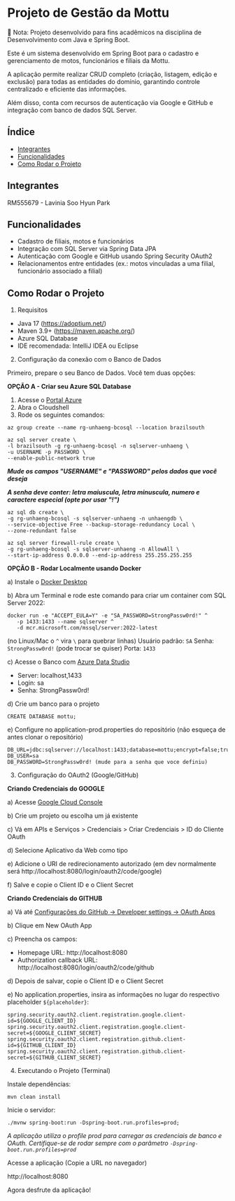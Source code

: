 # Projeto de Gestão da Mottu

📌 Nota: Projeto desenvolvido para fins acadêmicos na disciplina de Desenvolvimento com Java e Spring Boot.

Este é um sistema desenvolvido em Spring Boot para o cadastro e gerenciamento de motos, funcionários e filiais da Mottu.

A aplicação permite realizar CRUD completo (criação, listagem, edição e exclusão) para todas as entidades do domínio, garantindo controle centralizado e eficiente das informações.

Além disso, conta com recursos de autenticação via Google e GitHub e integração com banco de dados SQL Server.

## Índice

- [Integrantes](#integrantes)
- [Funcionalidades](#funcionalidades)
- [Como Rodar o Projeto](#como-rodar-o-projeto)

## Integrantes

RM555679 - Lavinia Soo Hyun Park

## Funcionalidades

- Cadastro de filiais, motos e funcionários
- Integração com SQL Server via Spring Data JPA
- Autenticação com Google e GitHub usando Spring Security OAuth2
- Relacionamentos entre entidades (ex.: motos vinculadas a uma filial, funcionário associado a filial)

## Como Rodar o Projeto

1. Requisitos
- Java 17 (https://adoptium.net/)
- Maven 3.9+ (https://maven.apache.org/)
- Azure SQL Database
- IDE recomendada: IntelliJ IDEA ou Eclipse

2. Configuração da conexão com o Banco de Dados

Primeiro, prepare o seu Banco de Dados. Você tem duas opções:

**OPÇÃO A - Criar seu Azure SQL Database**

1. Acesse o [Portal Azure](https://portal.azure.com/#home)
2. Abra o Cloudshell
3. Rode os seguintes comandos:
```
az group create --name rg-unhaeng-bcosql --location brazilsouth
```
```
az sql server create \
-l brazilsouth -g rg-unhaeng-bcosql -n sqlserver-unhaeng \
-u USERNAME -p PASSWORD \
--enable-public-network true
```
***Mude os campos "USERNAME" e "PASSWORD" pelos dados que você deseja***

***A senha deve conter: letra maiuscula, letra minuscula, numero e caractere especial (opte por usar "!")***
```
az sql db create \
-g rg-unhaeng-bcosql -s sqlserver-unhaeng -n unhaengdb \
--service-objective Free --backup-storage-redundancy Local \
--zone-redundant false
```
```
az sql server firewall-rule create \
-g rg-unhaeng-bcosql -s sqlserver-unhaeng -n AllowAll \
--start-ip-address 0.0.0.0 --end-ip-address 255.255.255.255
```

**OPÇÃO B - Rodar Localmente usando Docker**

a) Instale o [Docker Desktop](https://www.docker.com/products/docker-desktop/)

b) Abra um Terminal e rode este comando para criar um container com SQL Server 2022:
```
docker run -e "ACCEPT_EULA=Y" -e "SA_PASSWORD=StrongPassw0rd!" ^
   -p 1433:1433 --name sqlserver ^
   -d mcr.microsoft.com/mssql/server:2022-latest
```
(no Linux/Mac o ```^``` vira ```\``` para quebrar linhas)
Usuário padrão: ```SA```
Senha: ```StrongPassw0rd!``` (pode trocar se quiser)
Porta: ```1433```

c) Acesse o Banco com [Azure Data Studio](https://learn.microsoft.com/pt-br/azure-data-studio/download-azure-data-studio?tabs=win-install%2Cwin-user-install%2Credhat-install%2Cwindows-uninstall%2Credhat-uninstall)
- Server: localhost,1433
- Login: sa
- Senha: StrongPassw0rd!

d) Crie um banco para o projeto
```
CREATE DATABASE mottu;
```
e) Configure no application-prod.properties do repositório (não esqueça de antes clonar o repositório)
```
DB_URL=jdbc:sqlserver://localhost:1433;database=mottu;encrypt=false;trustServerCertificate=true;
DB_USER=sa
DB_PASSWORD=StrongPassw0rd! (mude para a senha que voce definiu)
```

3. Configuração do OAuth2 (Google/GitHub)

**Criando Credenciais do GOOGLE**

a) Acesse [Google Cloud Console](https://console.cloud.google.com/welcome/new)

b) Crie um projeto ou escolha um já existente

c) Vá em APIs e Serviços > Credenciais > Criar Credenciais > ID do Cliente OAuth

d) Selecione Aplicativo da Web como tipo

e) Adicione o URI de redirecionamento autorizado (em dev normalmente será http://localhost:8080/login/oauth2/code/google)

f) Salve e copie o Client ID e o Client Secret

**Criando Credenciais do GITHUB**

a) Vá até [Configurações do GitHub → Developer settings → OAuth Apps](https://github.com/settings/developers)

b) Clique em New OAuth App

c) Preencha os campos:
- Homepage URL: http://localhost:8080
- Authorization callback URL: http://localhost:8080/login/oauth2/code/github

d) Depois de salvar, copie o Client ID e o Client Secret

e) No application.properties, insira as informações no lugar do respectivo placeholder ```${placeholder}```:
```
spring.security.oauth2.client.registration.google.client-id=${GOOGLE_CLIENT_ID}
spring.security.oauth2.client.registration.google.client-secret=${GOOGLE_CLIENT_SECRET}
spring.security.oauth2.client.registration.github.client-id=${GITHUB_CLIENT_ID}
spring.security.oauth2.client.registration.github.client-secret=${GITHUB_CLIENT_SECRET}
```

4. Executando o Projeto (Terminal)

Instale dependências:
```
mvn clean install
```
Inicie o servidor:
```
./mvnw spring-boot:run -Dspring-boot.run.profiles=prod;
```
*A aplicação utiliza o profile prod para carregar as credenciais de banco e OAuth. Certifique-se de rodar sempre com o parâmetro ```-Dspring-boot.run.profiles=prod```*

Acesse a aplicação (Copie a URL no navegador)

http://localhost:8080

Agora desfrute da aplicação!
